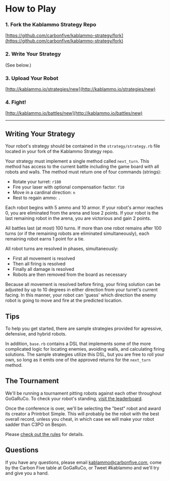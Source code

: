 # How to Play

### 1. Fork the Kablammo Strategy Repo
[https://github.com/carbonfive/kablammo-strategy/fork](https://github.com/carbonfive/kablammo-strategy/fork)

### 2. Write Your Strategy 
(See below.)

### 3. Upload Your Robot
[http://kablammo.io/strategies/new](http://kablammo.io/strategies/new)

### 4. Fight!
[http://kablammo.io/battles/new](http://kablammo.io/battles/new)

- - -

## Writing Your Strategy

Your robot's strategy should be contained in the `strategy/strategy.rb` file located in your fork of the Kablammo Strategy repo.

Your strategy must implement a single method called `next_turn`. This method has access to the current battle including the game board with all robots and walls. The method must return one of four commands (strings):

* Rotate your turret: `r180`
* Fire your laser with optional compensation factor: `f10`
* Move in a cardinal direction: `n`
* Rest to regain ammo: `.`

Each robot begins with 5 ammo and 10 armor. If your robot's armor reaches 0, you are eliminated from the arena and lose 2 points. If your robot is the last remaining robot in the arena, you are victorious and gain 2 points.

All battles last (at most) 100 turns. If more than one robot remains after 100 turns (or if the remaining robots are eliminated simultaneously), each remaining robot earns 1 point for a tie.

All robot turns are resolved in phases, simultaneously:

* First all movement is resolved
* Then all firing is resolved
* Finally all damage is resolved
* Robots are then removed from the board as necessary

Because all movement is resolved before firing, your firing solution can be adjusted by up to 10 degrees in either direction from your turret's current facing. In this manner, your robot can 'guess' which direction the enemy robot is going to move and fire at the predicted location.

## Tips

To help you get started, there are sample strategies provided for agressive, defensive, and hybrid robots. 

In addition, `base.rb` contains a DSL that implements some of the more complicated logic for locating enemies, avoiding walls, and calculating firing solutions. The sample strategies utilize this DSL, but you are free to roll your own, so long as it emits one of the approved returns for the `next_turn` method.

## The Tournament

We'll be running a tournament pitting robots against each other throughout GoGaRuCo. To check your robot's standing, [visit the leaderboard](http://kablammo.io/strategies). 

Once the conference is over, we'll be selecting the "best" robot and award its creator a Printrbot Simple. This will probably be the robot with the best overall record, unless you cheat, in which case we will make your robot sadder than C3PO on Bespin.

Please [check out the rules](http://kablammo.io/rules) for details.

## Questions

If you have any questions, please email [kablammo@carbonfive.com](mailto:kablammo@carbonfive.com), come by the Carbon Five table at GoGaRuCo, or Tweet #kablammo and we'll try and give you a hand.